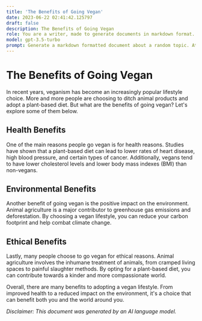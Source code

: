 ```yaml
---
title: 'The Benefits of Going Vegan'
date: 2023-06-22 02:41:42.125797
draft: false
description: The Benefits of Going Vegan
role: You are a writer, made to generate documents in markdown format. It is very important that all of the documents you generate are in valid markdown format.
model: gpt-3.5-turbo
prompt: Generate a markdown formatted document about a random topic. At the bottom, include a disclaimer explaining that the document was generated by you. The first line of the document should be the title. Make sure that the entire document is in proper markdown format, using a mix of various tags to make the document visually appealing.
---
```


# The Benefits of Going Vegan

In recent years, veganism has become an increasingly popular lifestyle choice. More and more people are choosing to ditch animal products and adopt a plant-based diet. But what are the benefits of going vegan? Let's explore some of them below.

## Health Benefits
One of the main reasons people go vegan is for health reasons. Studies have shown that a plant-based diet can lead to lower rates of heart disease, high blood pressure, and certain types of cancer. Additionally, vegans tend to have lower cholesterol levels and lower body mass indexes (BMI) than non-vegans.

## Environmental Benefits
Another benefit of going vegan is the positive impact on the environment. Animal agriculture is a major contributor to greenhouse gas emissions and deforestation. By choosing a vegan lifestyle, you can reduce your carbon footprint and help combat climate change.

## Ethical Benefits
Lastly, many people choose to go vegan for ethical reasons. Animal agriculture involves the inhumane treatment of animals, from cramped living spaces to painful slaughter methods. By opting for a plant-based diet, you can contribute towards a kinder and more compassionate world.

Overall, there are many benefits to adopting a vegan lifestyle. From improved health to a reduced impact on the environment, it's a choice that can benefit both you and the world around you.

*Disclaimer: This document was generated by an AI language model.*